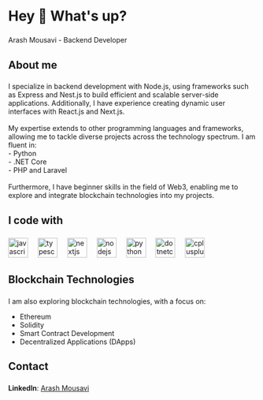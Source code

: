 <h1 align="left">Hey 👋 What's up?</h1>

###

<p align="left">Arash Mousavi - Backend Developer</p>

###

<h2 align="left">About me</h2>

###

<p align="left">I specialize in backend development with Node.js, using frameworks such as Express and Nest.js to build efficient and scalable server-side applications. Additionally, I have experience creating dynamic user interfaces with React.js and Next.js.<br><br>My expertise extends to other programming languages and frameworks, allowing me to tackle diverse projects across the technology spectrum. I am fluent in:<br>- Python<br>- .NET Core<br>- PHP and Laravel<br><br>Furthermore, I have beginner skills in the field of Web3, enabling me to explore and integrate blockchain technologies into my projects.</p>

###

<h2 align="left">I code with</h2>

###


<div align="left">
  <img src="https://cdn.jsdelivr.net/gh/devicons/devicon/icons/javascript/javascript-original.svg" height="40" alt="javascript logo"  />
  <img width="12" />
  <img src="https://cdn.jsdelivr.net/gh/devicons/devicon/icons/typescript/typescript-original.svg" height="40" alt="typescript logo"  />
  <img width="12" />
  <img src="https://cdn.jsdelivr.net/gh/devicons/devicon/icons/nextjs/nextjs-original.svg" height="40" alt="nextjs logo"  />
  <img width="12" />
  <img src="https://cdn.jsdelivr.net/gh/devicons/devicon/icons/nodejs/nodejs-original.svg" height="40" alt="nodejs logo"  />
  <img width="12" />
  <img src="https://cdn.jsdelivr.net/gh/devicons/devicon/icons/python/python-original.svg" height="40" alt="python logo"  />
  <img width="12" />
  <img src="https://cdn.jsdelivr.net/gh/devicons/devicon/icons/dotnetcore/dotnetcore-original.svg" height="40" alt="dotnetcore logo"  />
  <img width="12" />
  <img src="https://cdn.jsdelivr.net/gh/devicons/devicon/icons/cplusplus/cplusplus-original.svg" height="40" alt="cplusplus logo"  />
</div>

###


<h2 align="left">Blockchain Technologies</h2>

###

<p align="left">I am also exploring blockchain technologies, with a focus on:</p>
<ul align="left">
  <li>Ethereum</li>
  <li>Solidity</li>
  <li>Smart Contract Development</li>
  <li>Decentralized Applications (DApps)</li>
</ul>

<h2 align="left">Contact</h2>

###

**LinkedIn**: [Arash Mousavi](https://www.linkedin.com/in/mrarashmousavi)

###
